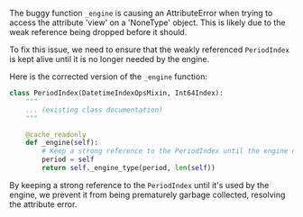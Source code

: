 The buggy function `_engine` is causing an AttributeError when trying to access the attribute 'view' on a 'NoneType' object. This is likely due to the weak reference being dropped before it should.

To fix this issue, we need to ensure that the weakly referenced `PeriodIndex` is kept alive until it is no longer needed by the engine.

Here is the corrected version of the `_engine` function:

```python
class PeriodIndex(DatetimeIndexOpsMixin, Int64Index):
    """
    ... (existing class documentation)
    """

    @cache_readonly
    def _engine(self):
        # Keep a strong reference to the PeriodIndex until the engine no longer needs it
        period = self
        return self._engine_type(period, len(self))
```

By keeping a strong reference to the `PeriodIndex` until it's used by the engine, we prevent it from being prematurely garbage collected, resolving the attribute error.